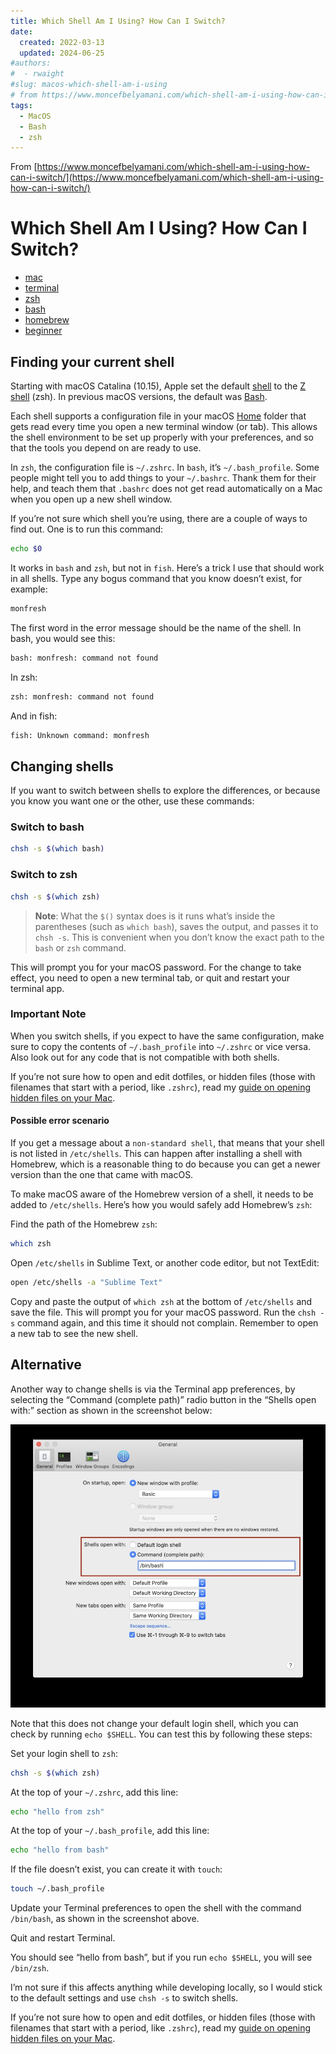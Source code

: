 ```yaml
---
title: Which Shell Am I Using? How Can I Switch?
date:
  created: 2022-03-13
  updated: 2024-06-25
#authors:
#  - rwaight
#slug: macos-which-shell-am-i-using
# from https://www.moncefbelyamani.com/which-shell-am-i-using-how-can-i-switch/
tags:
  - MacOS
  - Bash
  - zsh
---
```


From [https://www.moncefbelyamani.com/which-shell-am-i-using-how-can-i-switch/](https://www.moncefbelyamani.com/which-shell-am-i-using-how-can-i-switch/)


# Which Shell Am I Using? How Can I Switch?

* [mac](https://www.moncefbelyamani.com/tags/mac/)
*  [terminal](https://www.moncefbelyamani.com/tags/terminal/)
*  [zsh](https://www.moncefbelyamani.com/tags/zsh/)
*  [bash](https://www.moncefbelyamani.com/tags/bash/)
*  [homebrew](https://www.moncefbelyamani.com/tags/homebrew/)
*  [beginner](https://www.moncefbelyamani.com/tags/beginner/)


## Finding your current shell

Starting with macOS Catalina (10.15), Apple set the default [shell](https://en.wikipedia.org/wiki/Shell_(computing)) to the [Z shell](https://en.wikipedia.org/wiki/Z_shell) (zsh). In previous macOS versions, the default was [Bash](https://en.wikipedia.org/wiki/Bash_(Unix_shell)).

Each shell supports a configuration file in your macOS [Home](https://www.moncefbelyamani.com/home-is-where-the-heart-is/) folder that gets read every time you open a new terminal window (or tab). This allows the shell environment to be set up properly with your preferences, and so that the tools you depend on are ready to use.

In `zsh`, the configuration file is `~/.zshrc`. In `bash`, it’s `~/.bash_profile`. Some people might tell you to add things to your `~/.bashrc`. Thank them for their help, and teach them that `.bashrc` does not get read automatically on a Mac when you open up a new shell window.

If you’re not sure which shell you’re using, there are a couple of ways to find out. One is to run this command:
```bash
echo $0
```

It works in `bash` and `zsh`, but not in `fish`. Here’s a trick I use that should work in all shells. Type any bogus command that you know doesn’t exist, for example:
```bash
monfresh
```

The first word in the error message should be the name of the shell. In bash, you would see this:
```bash
bash: monfresh: command not found
```

In zsh:
```bash
zsh: monfresh: command not found
```

And in fish:
```bash
fish: Unknown command: monfresh
```


## Changing shells

If you want to switch between shells to explore the differences, or because you know you want one or the other, use these commands:


### Switch to bash

```bash
chsh -s $(which bash)
```

### Switch to zsh

```bash
chsh -s $(which zsh)
```

> **Note**: What the `$()` syntax does is it runs what’s inside the parentheses (such as `which bash`), saves the output, and passes it to `chsh -s`. This is convenient when you don’t know the exact path to the `bash` or `zsh` command.

This will prompt you for your macOS password. For the change to take effect, you need to open a new terminal tab, or quit and restart your terminal app.


### Important Note

When you switch shells, if you expect to have the same configuration, make sure to copy the contents of `~/.bash_profile` into `~/.zshrc` or vice versa. Also look out for any code that is not compatible with both shells.

If you’re not sure how to open and edit dotfiles, or hidden files (those with filenames that start with a period, like `.zshrc`), read my [guide on opening hidden files on your Mac](https://www.moncefbelyamani.com/5-ways-to-open-hidden-files-on-your-mac/).


#### Possible error scenario

If you get a message about a `non-standard shell`, that means that your shell is not listed in `/etc/shells`. This can happen after installing a shell with Homebrew, which is a reasonable thing to do because you can get a newer version than the one that came with macOS.

To make macOS aware of the Homebrew version of a shell, it needs to be added to `/etc/shells`. Here’s how you would safely add Homebrew’s `zsh`:

Find the path of the Homebrew `zsh`:
```bash
which zsh
```

Open `/etc/shells` in Sublime Text, or another code editor, but not TextEdit:
```bash
open /etc/shells -a "Sublime Text"
```

Copy and paste the output of `which zsh` at the bottom of `/etc/shells` and save the file. This will prompt you for your macOS password. Run the `chsh -s` command again, and this time it should not complain. Remember to open a new tab to see the new shell.


## Alternative

Another way to change shells is via the Terminal app preferences, by selecting the “Command (complete path)” radio button in the “Shells open with:” section as shown in the screenshot below:


![alt_text](macos-which-shell-screenshot-01.jpg "image_tooltip")


Note that this does not change your default login shell, which you can check by running `echo $SHELL`. You can test this by following these steps:

Set your login shell to `zsh`:
```bash
chsh -s $(which zsh)
```

At the top of your `~/.zshrc`, add this line:
```bash
echo "hello from zsh"
```

At the top of your `~/.bash_profile`, add this line:
```bash
echo "hello from bash"
```

If the file doesn’t exist, you can create it with `touch`:
```bash
touch ~/.bash_profile
```

Update your Terminal preferences to open the shell with the command `/bin/bash`, as shown in the screenshot above.

Quit and restart Terminal.

You should see “hello from bash”, but if you run `echo $SHELL`, you will see `/bin/zsh`.

I’m not sure if this affects anything while developing locally, so I would stick to the default settings and use `chsh -s` to switch shells.

If you’re not sure how to open and edit dotfiles, or hidden files (those with filenames that start with a period, like `.zshrc`), read my [guide on opening hidden files on your Mac](https://www.moncefbelyamani.com/5-ways-to-open-hidden-files-on-your-mac/).
